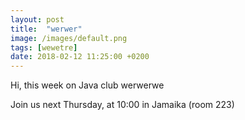 ```yaml
---
layout: post
title:  "werwer"
image: /images/default.png
tags: [wewetre]
date: 2018-02-12 11:25:00 +0200
---
```


Hi, this week on Java club
werwerwe 

Join us next Thursday, at 10:00 in Jamaika (room 223)

